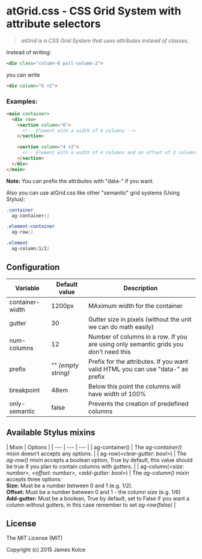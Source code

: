 atGrid.css - CSS Grid System with attribute selectors
======

> *atGrid is a CSS Grid System that uses attributes instead of classes.*

Instead of writing:
```HTML 
<div class="column-6 pull-column-2">
``` 
you can write 
```HTML
<div column="6 +2">
```

### Examples:
```HTML
<main container>
  <div row>
    <section column="6">
      <!-- Element with a width of 6 columns -->
    </section>

    <section column="4 +2">
      <!-- Element with a width of 4 columns and an offset of 2 columns-->
    </section>
  </div>
</main>
```

**Note:** You can prefix the attributes with "data-" if you want.


Also you can use atGrid.css like other "semantic" grid systems (Using Stylus):

```CSS
.container
  ag-container()

.element-container
  ag-row()

.element
  ag-column(1/2)
```

## Configuration
| Variable | Default value | Description |
| --- | --- | --- |
| container-width | 1200px | MAximum width for the container |
| gutter | 30 | Gutter size in pixels (without the unit we can do math easily) |
| num-columns | 12 | Number of columns in a row. If you are using only semantic grids you don't need this |
| prefix | "" *(empty string)* | Prefix for the attributes. If you want valid HTML you can use "data-" as prefix |
| breakpoint | 48em | Below this point the columns will have width of 100%
| only-semantic | false | Prevents the creation of predefined columns

## Available Stylus mixins
| Mixin | Options |
| --- | --- | --- |
| ag-container() | The *ag-container()* mixin doesn’t accepts any options. |
| ag-row(*&lt;clear-gutter: bool&gt;*) | The *ag-row()* mixin accepts a boolean option, True by default, this value should be true if you plan to contain columns with gutters. |
| ag-column(*&lt;size: number&gt;, &lt;offset: number&gt;, &lt;add-gutter: bool&gt;*) | The *ag-column()* mixin accepts three options: <br> **Size:** Must be a number between 0 and 1 (e.g. 1/2). <br> **Offset:** Must be a number between 0 and 1 - the column size (e.g. 1/6) <br> **Add-gutter:** Must be a boolean, True by default, set to False if you want a column without gutters, in this case remember to set *ag-row(false)* |

## License

The MIT License (MIT)

Copyright (c) 2015 James Kolce
